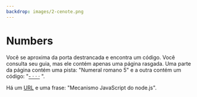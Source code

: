 ```yaml
---
backdrop: images/2-cenote.png
---
```


# Numbers

Você se aproxima da porta destrancada e encontra um código. Você consulta seu guia, mas ele contém apenas uma página rasgada. Uma parte da página contém uma pista: "Numeral romano 5" e a outra contém um código: "[- · · ·](https://maya.nmai.si.edu/maya-sun/maya-math-game) ".

Há um [URL](https://docs.microsoft.com/en-us/learn/modules/intro-to-nodejs/2-what/?WT.mc_id=mayamystery-playfab-jelooper) e uma frase: "Mecanismo JavaScript do node.js".

<Puzzle5/>
